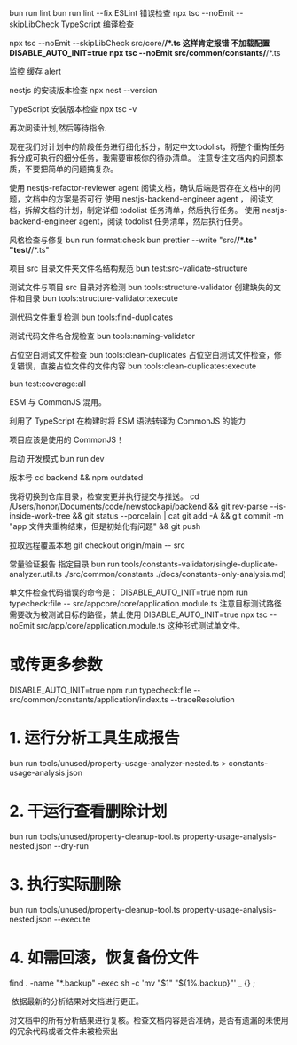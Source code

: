 bun run lint
bun run lint --fix   ESLint 错误检查
npx tsc --noEmit --skipLibCheck  TypeScript 编译检查

npx tsc --noEmit --skipLibCheck src/core/**/*.ts  这样肯定报错 不加载配置
DISABLE_AUTO_INIT=true npx tsc --noEmit src/common/constants/**/*.ts   

监控
缓存
alert

nestjs 的安装版本检查
npx nest --version

TypeScript 安装版本检查
npx tsc -v


再次阅读计划,然后等待指令.  

现在我们对计划中的阶段任务进行细化拆分，制定中文todolist，将整个重构任务拆分成可执行的细分任务，我需要审核你的待办清单。
注意专注文档内的问题本质，不要把简单的问题搞复杂。 

使用 nestjs-refactor-reviewer agent 阅读文档​，确认后端是否存在文档中的问题，文档中的方案是否可行
使用 nestjs-backend-engineer agent ， 阅读文档，拆解文档的计划，制定详细 todolist 任务清单，然后执行任务。
使用 nestjs-backend-engineer agent，阅读 todolist 任务清单，然后执行任务。

风格检查与修复
 bun run format:check
 bun prettier --write "src/**/*.ts" "test/**/*.ts"

项目 src 目录文件夹文件名结构规范
bun test:src-validate-structure

测试文件与项目 src 目录对齐检测
bun tools:structure-validator
创建缺失的文件和目录
bun tools:structure-validator:execute

测代码文件重复检测
bun tools:find-duplicates

测试代码文件名合规检查
bun tools:naming-validator

占位空白测试文件检查
bun tools:clean-duplicates
占位空白测试文件检查，修复错误，直接占位文件的文件内容
bun tools:clean-duplicates:execute

bun test:coverage:all

 ESM 与 CommonJS  混用。

 利用了 TypeScript 在构建时将 ESM 语法转译为 CommonJS 的能力

 项目应该是使用的 CommonJS！

 启动 开发模式
 bun run dev

版本号
cd backend && npm outdated


我将切换到仓库目录，检查变更并执行提交与推送。
cd /Users/honor/Documents/code/newstockapi/backend && git rev-parse --is-inside-work-tree && git status --porcelain | cat
git add -A && git commit -m "app 文件夹重构结束，但是初始化有问题" && git push

拉取远程覆盖本地
git checkout origin/main -- src



常量验证报告 指定目录
bun run tools/constants-validator/single-duplicate-analyzer.util.ts ./src/common/constants ./docs/constants-only-analysis.md)



单文件检查代码错误的命令是：
DISABLE_AUTO_INIT=true npm run typecheck:file -- src/appcore/core/application.module.ts
注意目标测试路径需要改为被测试目标的路径，禁止使用
DISABLE_AUTO_INIT=true npx tsc --noEmit src/app/core/application.module.ts 这种形式测试单文件。
# 或传更多参数
DISABLE_AUTO_INIT=true npm run typecheck:file -- src/common/constants/application/index.ts --traceResolution



# 1. 运行分析工具生成报告
  bun run tools/unused/property-usage-analyzer-nested.ts > constants-usage-analysis.json

  # 2. 干运行查看删除计划
  bun run tools/unused/property-cleanup-tool.ts property-usage-analysis-nested.json --dry-run

  # 3. 执行实际删除
  bun run tools/unused/property-cleanup-tool.ts property-usage-analysis-nested.json --execute



  # 4. 如需回滚，恢复备份文件
  find . -name "*.backup" -exec sh -c 'mv "$1" "${1%.backup}"' _ {} \;





 依据最新的分析结果对文档进行更正。  

对文档中的所有分析结果进行复核。检查文档内容是否准确，是否有遗漏的未使用
  的冗余代码或者文件未被检索出
